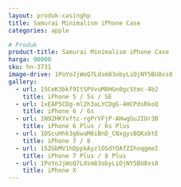 ```yaml
---
layout: produk-casinghp
title: Samurai Minimalism iPhone Case
categories: apple

# Produk
product-title: Samurai Minimalism iPhone Case
harga: 90000
sku: hn-3731
image-drive: 1PoYoJjWoQ7Ldsm83obyLiOjNY5BU8xs8
gallery:
  - url: 15CeK3bkf9ItSPVvuM8HGn0gcStmc-4b2
    title: iPhone 5 / 5s / SE
  - url: 1xEAP5CDg-ml2h3aLYCDgG-4HCPdsRkoQ
    title: iPhone 6 / 6s
  - url: 1N92HKYvftc-rgPrVFjP-AHwgGuJIUr3B
    title: iPhone 6 Plus / 6s Plus
  - url: 1DScuHhk3g6waM6iBnD_CNxgysBQKxbtE
    title: iPhone 7 / 8
  - url: 15ZGbMV1hDppkAyzlOSdYOAfZIhoqgmeI
    title: iPhone 7 Plus / 8 Plus
  - url: 1PoYoJjWoQ7Ldsm83obyLiOjNY5BU8xs8
    title: iPhone X
---
```

